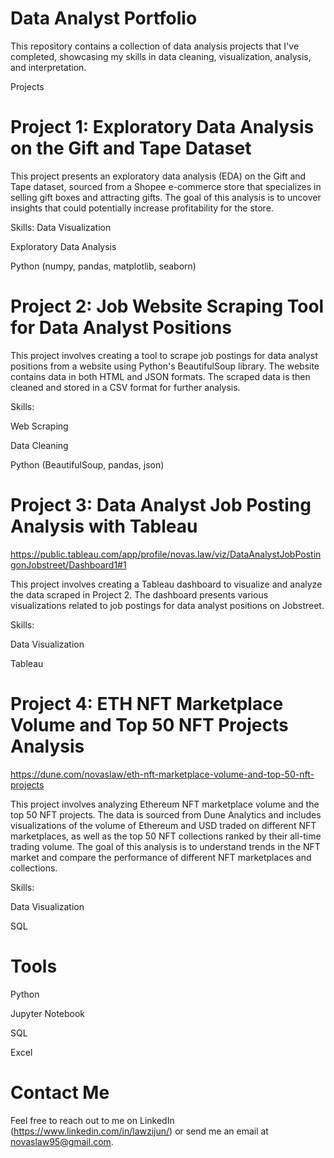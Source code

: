 # Data Analyst Portfolio
This repository contains a collection of data analysis projects that I've completed, showcasing my skills in data cleaning, visualization, analysis, and interpretation.

Projects

# Project 1: Exploratory Data Analysis on the Gift and Tape Dataset
This project presents an exploratory data analysis (EDA) on the Gift and Tape dataset, sourced from a Shopee e-commerce store that specializes in selling gift boxes and attracting gifts. The goal of this analysis is to uncover insights that could potentially increase profitability for the store.

Skills:
Data Visualization

Exploratory Data Analysis

Python (numpy, pandas, matplotlib, seaborn)

# Project 2: Job Website Scraping Tool for Data Analyst Positions
This project involves creating a tool to scrape job postings for data analyst positions from a website using Python's BeautifulSoup library. The website contains data in both HTML and JSON formats. The scraped data is then cleaned and stored in a CSV format for further analysis.

Skills:

Web Scraping

Data Cleaning

Python (BeautifulSoup, pandas, json)

# Project 3: Data Analyst Job Posting Analysis with Tableau

https://public.tableau.com/app/profile/novas.law/viz/DataAnalystJobPostingonJobstreet/Dashboard1#1

This project involves creating a Tableau dashboard to visualize and analyze the data scraped in Project 2. The dashboard presents various visualizations related to job postings for data analyst positions on Jobstreet.

Skills:

Data Visualization

Tableau

# Project 4: ETH NFT Marketplace Volume and Top 50 NFT Projects Analysis

https://dune.com/novaslaw/eth-nft-marketplace-volume-and-top-50-nft-projects

This project involves analyzing Ethereum NFT marketplace volume and the top 50 NFT projects. The data is sourced from Dune Analytics and includes visualizations of the volume of Ethereum and USD traded on different NFT marketplaces, as well as the top 50 NFT collections ranked by their all-time trading volume. The goal of this analysis is to understand trends in the NFT market and compare the performance of different NFT marketplaces and collections.

Skills:

Data Visualization

SQL

# Tools
Python

Jupyter Notebook

SQL

Excel

# Contact Me
Feel free to reach out to me on LinkedIn (https://www.linkedin.com/in/lawzijun/) or send me an email at novaslaw95@gmail.com.
